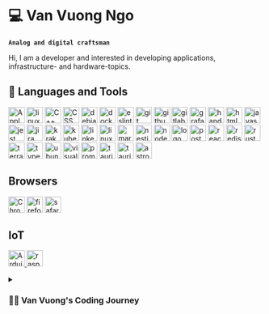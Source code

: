 # 💻 Van Vuong Ngo

**`Analog and digital craftsman`**

Hi, I am a developer and interested in developing applications, infrastructure- and hardware-topics.

## 🧰 Languages and Tools 
<!-- https://github.com/devicons/devicon/tree/master/icons -->

<p align="left">
<img width="32px" src="https://cdn.jsdelivr.net/gh/devicons/devicon/icons/apple/apple-original.svg" title="Apple logo" />
<img width="32px" src="https://cdn.jsdelivr.net/gh/devicons/devicon/icons/bash/bash-original.svg" title="linux shell logo" />
<img width="32px" src="https://cdn.jsdelivr.net/gh/devicons/devicon/icons/cplusplus/cplusplus-original.svg" title="C++ logo" />
<img width="32px" src="https://cdn.jsdelivr.net/gh/devicons/devicon/icons/css3/css3-original.svg" title="CSS logo" />
<img width="32px" src="https://cdn.jsdelivr.net/gh/devicons/devicon/icons/debian/debian-original.svg" title="debian logo" />
<img width="32px" src="https://cdn.jsdelivr.net/gh/devicons/devicon/icons/docker/docker-original.svg" title="docker logo" />   
<img width="32px" src="https://cdn.jsdelivr.net/gh/devicons/devicon/icons/eslint/eslint-original.svg" title="eslint logo" />
<img width="32px" src="https://cdn.jsdelivr.net/gh/devicons/devicon/icons/git/git-original.svg" title="git logo" />
<img width="32px" src="https://cdn.jsdelivr.net/gh/devicons/devicon/icons/github/github-original.svg" title="github logo" />
<img width="32px" src="https://cdn.jsdelivr.net/gh/devicons/devicon/icons/gitlab/gitlab-original.svg" title="gitlab logo" />  
<img width="32px" src="https://cdn.jsdelivr.net/gh/devicons/devicon/icons/grafana/grafana-original.svg" title="grafana logo" />
<img width="32px" src="https://cdn.jsdelivr.net/gh/devicons/devicon/icons/handlebars/handlebars-original.svg" title="handlebars logo" />
<img width="32px" src="https://cdn.jsdelivr.net/gh/devicons/devicon/icons/html5/html5-original.svg" title="html5 logo" />
<img width="32px" src="https://cdn.jsdelivr.net/gh/devicons/devicon/icons/javascript/javascript-original.svg" title="javascript logo" />
<img width="32px" src="https://cdn.jsdelivr.net/gh/devicons/devicon/icons/jest/jest-plain.svg" title="jest logo" />
<img width="32px" src="https://cdn.jsdelivr.net/gh/devicons/devicon/icons/jira/jira-original.svg" title="jira logo" />
<img width="32px" src="https://cdn.jsdelivr.net/gh/devicons/devicon/icons/krakenjs/krakenjs-original.svg" title="krakenjs logo" />
<img width="32px" src="https://cdn.jsdelivr.net/gh/devicons/devicon/icons/kubernetes/kubernetes-plain.svg" title="kubernetes logo" />
<img width="32px" src="https://cdn.jsdelivr.net/gh/devicons/devicon/icons/linkedin/linkedin-original.svg" title="linkedin logo" />
<img width="32px" src="https://cdn.jsdelivr.net/gh/devicons/devicon/icons/linux/linux-original.svg" title="linux logo" />
<img width="32px" src="https://cdn.jsdelivr.net/gh/devicons/devicon/icons/markdown/markdown-original.svg" title="markdown logo" />
<img width="32px" src="https://cdn.jsdelivr.net/gh/devicons/devicon/icons/nestjs/nestjs-original.svg" title="nestjs logo" />
<img width="32px" src="https://cdn.jsdelivr.net/gh/devicons/devicon/icons/nodejs/nodejs-original.svg" title="nodejs logo" />
<img width="32px" src="https://cdn.jsdelivr.net/gh/devicons/devicon/icons/npm/npm-original-wordmark.svg" title=" logo" title="npm logo" />
<img width="32px" src="https://cdn.jsdelivr.net/gh/devicons/devicon/icons/postgresql/postgresql-original.svg" title="postgresql logo" />
<img width="32px" src="https://cdn.jsdelivr.net/gh/devicons/devicon/icons/react/react-original.svg" title="react logo" />
<img width="32px" src="https://cdn.jsdelivr.net/gh/devicons/devicon/icons/redis/redis-original.svg" title="redis logo" />
<img width="32px" src="https://cdn.jsdelivr.net/gh/devicons/devicon/icons/rust/rust-original.svg" title="rust logo" />
<img width="32px" src="https://cdn.jsdelivr.net/gh/devicons/devicon/icons/terraform/terraform-original.svg" title="terraform logo" />
<img width="32px" src="https://cdn.jsdelivr.net/gh/devicons/devicon/icons/typescript/typescript-original.svg" title="typescript logo" />
<img width="32px" src="https://cdn.jsdelivr.net/gh/devicons/devicon/icons/ubuntu/ubuntu-plain.svg" title="ubuntu logo" />
<img width="32px" src="https://cdn.jsdelivr.net/gh/devicons/devicon/icons/visualstudio/visualstudio-plain.svg" title="visualstudio logo" />
<img width="32px" src="https://cdn.jsdelivr.net/gh/devicons/devicon/icons/prometheus/prometheus-original.svg" title="prometheus logo" />
<img width="32px" src="https://cdn.jsdelivr.net/gh/devicons/devicon/icons/tauri/tauri-original.svg" title="tauri logo" />
<img width="32px" src="https://cdn.jsdelivr.net/gh/devicons/devicon/icons/talos/talos-original.svg" title="tauri logo" />
<img width="32px" src="https://cdn.jsdelivr.net/gh/devicons/devicon/icons/astro/astro-original.svg" title="astro logo" />
</p>

## Browsers

<p align="left">
  <img width="32px" src="https://cdn.jsdelivr.net/gh/devicons/devicon/icons/chrome/chrome-original.svg" title="Chrome browser logo" />
  <img width="32px" src="https://cdn.jsdelivr.net/gh/devicons/devicon/icons/firefox/firefox-original.svg" title="firefox logo" />
  <img width="32px" src="https://cdn.jsdelivr.net/gh/devicons/devicon/icons/safari/safari-original.svg" title="safari logo" />
</p>

## IoT
<p align="left">
<a href="https://www.arduino.cc/" target="_blank" rel="noopener noreferrer">
  <img width="32px" src="https://cdn.jsdelivr.net/gh/devicons/devicon/icons/arduino/arduino-original.svg" title="Arduino logo" />
</a>
<a href="https://www.raspberrypi.com/" target="_blank" rel="noopener noreferrer">
  <img width="32px" src="https://cdn.jsdelivr.net/gh/devicons/devicon/icons/raspberrypi/raspberrypi-original.svg" title="raspberrypi logo" />
</a>
</p>

<details>
 <summary><h3>👨‍💻 Van Vuong's Coding Journey</h3></summary>
My journey with Computers started in the 80s when I got my first PC, an Amstrad CPC464. With this 8-bit Computer I learned the BASIC ;) of a developer's skill -> I `copy & paste` a code from a computer magazine tutorial which then transformed into a game. That was a kind of mindblowing to me.

Then one day the cable of the monitor, which is connected to the computer, had a loose contact. I looked for a screwdriver and opened the monitor. That was my second wow ... this is what it looks like from the inside.

<figure>
  <img width="400px" src="https://upload.wikimedia.org/wikipedia/commons/9/91/Amstrad_CPC464.jpg" title="Amstrad CPC464 on wikipedia" />
  <figcaption>Fig.1 - Amstrad from wikipedia</figcaption>
</figure>
